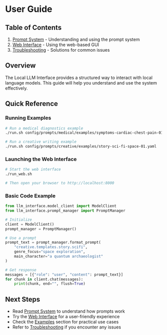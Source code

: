 # User Guide

## Table of Contents

1. [Prompt System](prompt-system.md) - Understanding and using the prompt system
2. [Web Interface](web-gui.md) - Using the web-based GUI
3. [Troubleshooting](troubleshooting.md) - Solutions for common issues

## Overview

The Local LLM Interface provides a structured way to interact with local language models. This guide will help you understand and use the system effectively.

## Quick Reference

### Running Examples

```bash
# Run a medical diagnostics example
./run.sh config/prompts/medical/examples/symptoms-cardiac-chest-pain-01.yaml

# Run a creative writing example
./run.sh config/prompts/creative/examples/story-sci-fi-space-01.yaml
```

### Launching the Web Interface

```bash
# Start the web interface
./run_web.sh

# Then open your browser to http://localhost:8000
```

### Basic Code Example

```python
from llm_interface.model_client import ModelClient
from llm_interface.prompt_manager import PromptManager

# Initialize
client = ModelClient()
prompt_manager = PromptManager()

# Use a prompt
prompt_text = prompt_manager.format_prompt(
    "creative.templates.story.scifi",
    genre_focus="space exploration",
    main_character="a quantum archaeologist"
)

# Get response
messages = [{"role": "user", "content": prompt_text}]
for chunk in client.chat(messages):
    print(chunk, end="", flush=True)
```

## Next Steps

- Read [Prompt System](prompt-system.md) to understand how prompts work
- Try the [Web Interface](web-gui.md) for a user-friendly experience
- Check the [Examples](../examples/README.md) section for practical use cases
- Refer to [Troubleshooting](troubleshooting.md) if you encounter any issues 